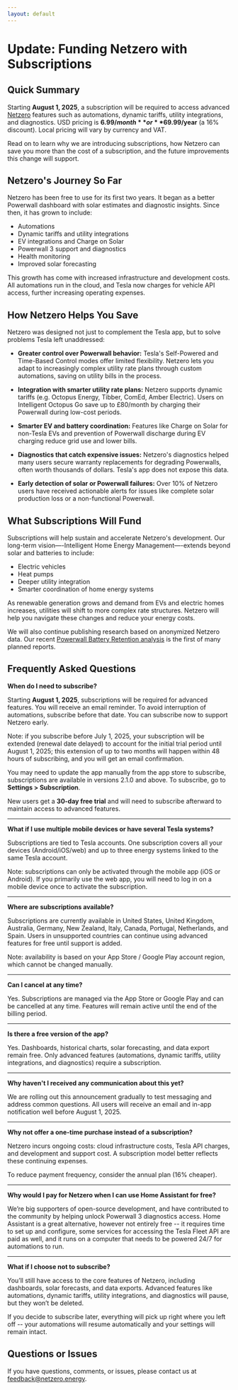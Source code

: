 ```yaml
---
layout: default
---
```


# Update: Funding Netzero with Subscriptions

## Quick Summary

Starting **August 1, 2025**, a subscription will be required to access advanced
[Netzero](https://www.netzero.energy) features such as automations, dynamic tariffs, utility
integrations, and diagnostics. USD pricing is **$6.99/month** or **$69.99/year** (a 16% discount).
Local pricing will vary by currency and VAT.

Read on to learn why we are introducing subscriptions, how Netzero can save you more than the cost
of a subscription, and the future improvements this change will support.


## Netzero's Journey So Far

Netzero has been free to use for its first two years. It began as a
better Powerwall dashboard with solar estimates and diagnostic insights. Since then, it has grown
to include:

- Automations
- Dynamic tariffs and utility integrations
- EV integrations and Charge on Solar
- Powerwall 3 support and diagnostics
- Health monitoring
- Improved solar forecasting

This growth has come with increased infrastructure and development costs. All automations run in
the cloud, and Tesla now charges for vehicle API access, further increasing operating expenses.


## How Netzero Helps You Save

Netzero was designed not just to complement the Tesla app, but to solve problems Tesla left
unaddressed:

- **Greater control over Powerwall behavior:**
  Tesla's Self-Powered and Time-Based Control modes offer limited flexibility. Netzero lets you
  adapt to increasingly complex utility rate plans through custom automations, saving on utility
  bills in the process.

- **Integration with smarter utility rate plans:**
  Netzero supports dynamic tariffs (e.g. Octopus Energy, Tibber, ComEd, Amber Electric). Users on
  Intelligent Octopus Go save up to £80/month by charging their Powerwall during low-cost periods.

- **Smarter EV and battery coordination:**
  Features like Charge on Solar for non-Tesla EVs and prevention of Powerwall discharge during EV
  charging reduce grid use and lower bills.

- **Diagnostics that catch expensive issues:**
  Netzero's diagnostics helped many users secure warranty replacements for degrading
  Powerwalls, often worth thousands of dollars. Tesla's app does not expose this data.

- **Early detection of solar or Powerwall failures:**
  Over 10% of Netzero users have received actionable alerts for issues like complete solar
  production loss or a non-functional Powerwall.


## What Subscriptions Will Fund

Subscriptions will help sustain and accelerate Netzero's development. Our long-term
vision—-Intelligent Home Energy Management—-extends beyond solar and batteries to include:

- Electric vehicles
- Heat pumps
- Deeper utility integration
- Smarter coordination of home energy systems

As renewable generation grows and demand from EVs and electric homes increases, utilities will
shift to more complex rate structures. Netzero will help you navigate these changes and reduce your
energy costs.

We will also continue publishing research based on anonymized Netzero data. Our recent
[Powerwall Battery Retention analysis](https://www.netzero.energy/content/2025-02/powerwall-analysis)
is the first of many planned reports.


## Frequently Asked Questions

**When do I need to subscribe?**

Starting **August 1, 2025**, subscriptions will be required for advanced features. You will receive
an email reminder. To avoid interruption of automations, subscribe before that date. You can
subscribe now to support Netzero early.

Note: if you subscribe before July 1, 2025, your subscription will be extended (renewal date
delayed) to account for the initial trial period until August 1, 2025; this extension of up to two
months will happen within 48 hours of subscribing, and you will get an email confirmation.

You may need to update the app manually from the app store to subscribe, subscriptions are available
in versions 2.1.0 and above. To subscribe, go to **Settings > Subscription**.

New users get a **30-day free trial** and will need to subscribe afterward to maintain access to
advanced features.

---

**What if I use multiple mobile devices or have several Tesla systems?**

Subscriptions are tied to Tesla accounts. One subscription covers all your devices (Android/iOS/web)
and up to three energy systems linked to the same Tesla account.

Note: subscriptions can only be activated through the mobile app (iOS or Android). If you primarily
use the web app, you will need to log in on a mobile device once to activate the subscription.

---

**Where are subscriptions available?**

Subscriptions are currently available in United States, United Kingdom, Australia, Germany,
New Zealand, Italy, Canada, Portugal, Netherlands, and Spain. Users in unsupported countries can
continue using advanced features for free until support is added.

Note: availability is based on your App Store / Google Play account region, which cannot be
changed manually.

---

**Can I cancel at any time?**

Yes. Subscriptions are managed via the App Store or Google Play and can be cancelled at any time.
Features will remain active until the end of the billing period.

---

**Is there a free version of the app?**

Yes. Dashboards, historical charts, solar forecasting, and data export remain free. Only advanced
features (automations, dynamic tariffs, utility integrations, and diagnostics) require a
subscription.

---

**Why haven't I received any communication about this yet?**

We are rolling out this announcement gradually to test messaging and address common questions. All
users will receive an email and in-app notification well before August 1, 2025.

---

**Why not offer a one-time purchase instead of a subscription?**

Netzero incurs ongoing costs: cloud infrastructure costs, Tesla API charges, and development and
support cost. A subscription model better reflects these continuing expenses.

To reduce payment frequency, consider the annual plan (16% cheaper).

---

**Why would I pay for Netzero when I can use Home Assistant for free?**

We’re big supporters of open-source development, and have contributed to the community by helping
unlock Powerwall 3 diagnostics access. Home Assistant is a great alternative, however not entirely
free -- it requires time to set up and configure, some services for accessing the Tesla Fleet API
are paid as well, and it runs on a computer that needs to be powered 24/7 for automations to run.

---

**What if I choose not to subscribe?**

You’ll still have access to the core features of Netzero, including dashboards, solar forecasts,
and data exports. Advanced features like automations, dynamic tariffs, utility integrations, and
diagnostics will pause, but they won’t be deleted.

If you decide to subscribe later, everything will pick up right where you left off -- your
automations will resume automatically and your settings will remain intact.


## Questions or Issues

If you have questions, comments, or issues, please contact us at [feedback@netzero.energy](mailto:feedback@netzero.energy).
